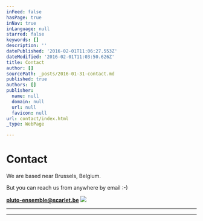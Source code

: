```yaml
---
inFeed: false
hasPage: true
inNav: true
inLanguage: null
starred: false
keywords: []
description: ''
datePublished: '2016-02-01T11:06:27.553Z'
dateModified: '2016-02-01T11:03:50.626Z'
title: Contact
author: []
sourcePath: _posts/2016-01-31-contact.md
published: true
authors: []
publisher:
  name: null
  domain: null
  url: null
  favicon: null
url: contact/index.html
_type: WebPage

---
```

# Contact

We are based near Brussels, Belgium.

But you can reach us from anywhere by email :-)

**pluto-ensemble@scarlet.be**
![](https://the-grid-user-content.s3-us-west-2.amazonaws.com/a250d958-5a1c-4d7f-ab64-8bf9f110b3d3.jpg)

****

****